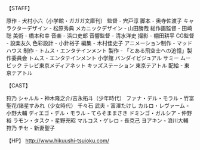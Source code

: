 【STAFF】

原作 - 犬村小六（小学館・ガガガ文庫刊）
監督 - 宍戸淳
脚本 - 奥寺佐渡子
キャラクターデザイン - 松原秀典
メカニックデザイン - 山田勝哉
総作画監督 - 田崎聡
美術 - 橋本和幸
音楽 - 浜口史郎
音響監督 - 清水洋史
撮影 - 棚田耕平
CG監督 - 設楽友久
色彩設計 - 小針裕子
編集 - 木村佳史子
アニメーション制作 - マッドハウス
制作 - トムス・エンタテインメント
製作 - 「とある飛空士への追憶」製作委員会
トムス・エンタテインメント
小学館
バンダイビジュアル
サミー
ムービック
テレビ東京メディアネット
キッズステーション
東京テアトル
配給 - 東京テアトル

【CAST】

狩乃 シャルル - 神木隆之介/吉永拓斗（少年時代）
ファナ・デル・モラル - 竹富聖花/諸星すみれ（少女時代）
千々石 武夫 - 富澤たけし
カルロ・レヴァーム - 小野大輔
ディエゴ・デル・モラル - てらそままさき
ドミンゴ・ガルシア - 仲野裕
ラモン・タスク - 星野充昭
マルコス・ゲレロ - 長克己
ヨアキン - 浪川大輔
狩乃 チセ - 新妻聖子


【HP】
http://www.hikuushi-tsuioku.com/
 